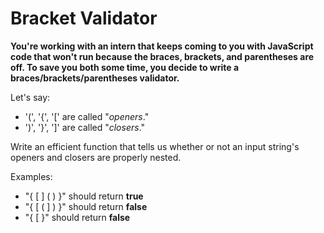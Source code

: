 # Bracket Validator

**You're working with an intern that keeps coming to you with JavaScript code that won't run because the braces, brackets, and parentheses are off. To save you both some time, you decide to write a braces/brackets/parentheses validator.**

Let's say:

- '(', '{', '[' are called "*openers*."
- ')', '}', ']' are called "*closers*."

Write an efficient function that tells us whether or not an input string's openers and closers are properly nested.

Examples:

- "{ [ ] ( ) }" should return **true**
- "{ [ ( ] ) }" should return **false**
- "{ [ }" should return **false**

